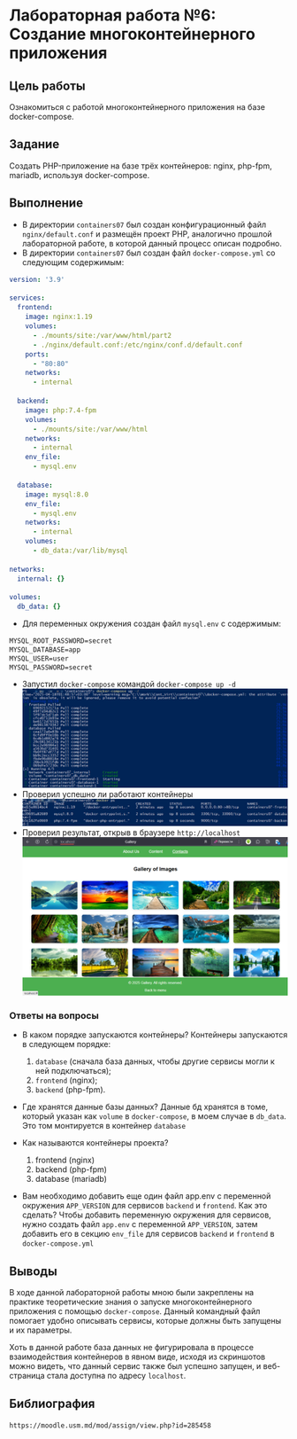 # Лабораторная работа №6: Создание многоконтейнерного приложения

## Цель работы  

Ознакомиться с работой многоконтейнерного приложения на базе docker-compose.

## Задание  

Создать PHP-приложение на базе трёх контейнеров: nginx, php-fpm, mariadb, используя docker-compose.

## Выполнение  

- В директории `containers07` был создан конфигурационный файл `nginx/default.conf` и размещён проект PHP, аналогично прошлой лабораторной работе, в которой данный процесс описан подробно.  
- В директории `containers07` был создан файл `docker-compose.yml` со следующим содержимым:

```yaml
version: '3.9'

services:
  frontend:
    image: nginx:1.19
    volumes:
      - ./mounts/site:/var/www/html/part2
      - ./nginx/default.conf:/etc/nginx/conf.d/default.conf
    ports:
      - "80:80"
    networks:
      - internal

  backend:
    image: php:7.4-fpm
    volumes:
      - ./mounts/site:/var/www/html
    networks:
      - internal
    env_file:
      - mysql.env

  database:
    image: mysql:8.0
    env_file:
      - mysql.env
    networks:
      - internal
    volumes:
      - db_data:/var/lib/mysql

networks:
  internal: {}

volumes:
  db_data: {}
```

- Для переменных окружения создан файл `mysql.env` с содержимым:

```env
MYSQL_ROOT_PASSWORD=secret
MYSQL_DATABASE=app
MYSQL_USER=user
MYSQL_PASSWORD=secret
```

- Запустил `docker-compose` командой `docker-compose up -d`
![Docker_compose](images/docker_compose.png)
- Проверил успешно ли работают контейнеры
![Containers_started](images/containers_started.png)
- Проверил результат, открыв в браузере `http://localhost`
![WebPage](images/WebPage.png)

### Ответы на вопросы

- В каком порядке запускаются контейнеры?
Контейнеры запускаются в следующем порядке:
   1. `database` (сначала база данных, чтобы другие сервисы могли к ней подключаться);
   2. `frontend` (nginx);
   3. `backend` (php-fpm).

- Где хранятся данные базы данных?
Данные бд хранятся в томе, который указан как `volume` в `docker-compose`, в моем случае в `db_data`. Это том монтируется в контейнер `database`

- Как называются контейнеры проекта?
   1. frontend (nginx)
   2. backend (php-fpm)
   3. database (mariadb)

- Вам необходимо добавить еще один файл app.env с переменной окружения `APP_VERSION` для сервисов `backend` и `frontend`. Как это сделать?
Чтобы добавить переменную окружения для сервисов, нужно создать файл `app.env` с переменной `APP_VERSION`, затем добавить его в секцию `env_file` для сервисов `backend` и `frontend` в `docker-compose.yml`

## Выводы

В ходе данной лабораторной работы мною были закреплены на практике теоретические знания о запуске многоконтейнерного приложения с помощью `docker-compose`.
Данный командный файл помогает удобно описывать сервисы, которые должны быть запущены и их параметры.

Хоть в данной работе база данных не фигурировала в процессе взаимодействия контейнеров в явном виде, исходя из скриншотов можно видеть, что данный сервис также был успешно запущен, и веб-страница стала доступна по адресу `localhost`.

## Библиография

`https://moodle.usm.md/mod/assign/view.php?id=285458`
